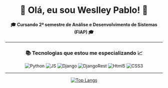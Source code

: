 <div align="center">

  # 🙂 Olá, eu sou Weslley Pablo! 🤝
#### 🎓 Cursando 2ª semestre de Análise e Desenvolvimento de Sistemas (FIAP) 🎓
  
<hr>

  
### 📚 Tecnologias que estou me especializando 📈
  <div style="display: inline-block" align="center">
    <img src="https://img.shields.io/badge/python-3670A0?style=for-the-badge&logo=python&logoColor=ffdd54" alt="Python">
    <img src="https://img.shields.io/badge/JavaScript-F7DF1E?style=for-the-badge&logo=javascript&logoColor=black" alt="JS">
    <img src="https://img.shields.io/badge/django-%23092E20.svg?style=for-the-badge&logo=django&logoColor=white" alt="Django">
    <img src="https://img.shields.io/badge/DJANGO-REST-ff1709?style=for-the-badge&logo=django&logoColor=white&color=ff1709&labelColor=gray" alt="DjangoRest">
    <img src="https://img.shields.io/badge/html5-%23E34F26.svg?style=for-the-badge&logo=html5&logoColor=white" alt="Html5">
    <img src="https://img.shields.io/badge/css3-%231572B6.svg?style=for-the-badge&logo=css3&logoColor=white" alt="CSS3">
  </div>

<hr>
  
[![Top Langs](https://github-readme-stats.vercel.app/api/top-langs/?username=WeslleyxD&layout=compact)](https://github.com/WeslleyxD/github-readme-stats)

</div>
